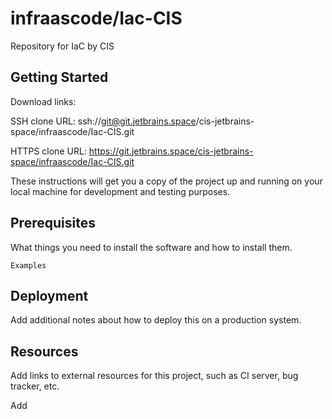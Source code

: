 # infraascode/Iac-CIS

Repository for IaC by CIS

## Getting Started

Download links:

SSH clone URL: ssh://git@git.jetbrains.space/cis-jetbrains-space/infraascode/Iac-CIS.git

HTTPS clone URL: https://git.jetbrains.space/cis-jetbrains-space/infraascode/Iac-CIS.git



These instructions will get you a copy of the project up and running on your local machine for development and testing purposes.

## Prerequisites

What things you need to install the software and how to install them.

```
Examples
```

## Deployment

Add additional notes about how to deploy this on a production system.

## Resources

Add links to external resources for this project, such as CI server, bug tracker, etc.


Add